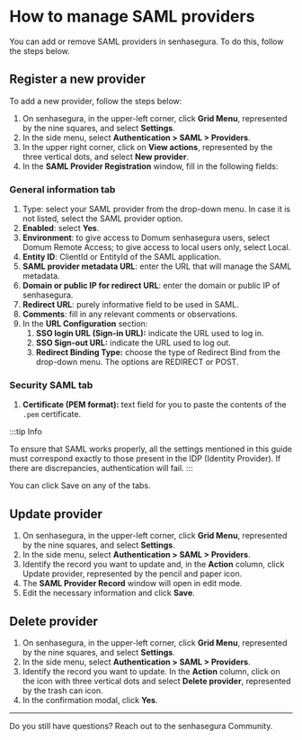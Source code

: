 # How to manage SAML providers

You can add or remove SAML providers in senhasegura. To do this, follow the steps below.

## Register a new provider

To add a new provider, follow the steps below:

1. On senhasegura, in the upper-left corner, click **Grid Menu**, represented by the nine squares, and select **Settings**.
2. In the side menu, select **Authentication > SAML > Providers**.
3. In the upper right corner, click on **View actions**, represented by the three vertical dots, and select **New provider**.
4. In the **SAML Provider Registration** window, fill in the following fields:

### General information tab

1. Type: select your SAML provider from the drop-down menu. In case it is not listed, select the SAML provider option.
2. **Enabled**: select **Yes**.
3. **Environment**: to give access to Domum senhasegura users, select Domum Remote Access; to give access to local users only, select Local.
4. **Entity ID**: ClientId or EntityId of the SAML application.
5. **SAML provider metadata URL**: enter the URL that will manage the SAML metadata.
6. **Domain or public IP for redirect URL**: enter the domain or public IP of senhasegura.
7. **Redirect URL**: purely informative field to be used in SAML.
8. **Comments**: fill in any relevant comments or observations.
9. In the **URL Configuration** section:
   1. **SSO login URL (Sign-in URL):** indicate the URL used to log in.
   2. **SSO Sign-out URL:** indicate the URL used to log out.
   3. **Redirect Binding Type:** choose the type of Redirect Bind from the drop-down menu. The options are REDIRECT or POST.

### Security SAML tab

1. **Certificate (PEM format):** text field for you to paste the contents of the `.pem` certificate.

:::tip Info

To ensure that SAML works properly, all the settings mentioned in this guide must correspond exactly to those present in the IDP (Identity Provider). If there are discrepancies, authentication will fail.
:::

You can click Save on any of the tabs.

## Update provider

1. On senhasegura, in the upper-left corner, click **Grid Menu**, represented by the nine squares, and select **Settings**.
2. In the side menu, select **Authentication > SAML > Providers**.
3. Identify the record you want to update and, in the **Action** column, click Update provider, represented by the pencil and paper icon.
4. The **SAML Provider Record** window will open in edit mode.
5. Edit the necessary information and click **Save**.

## Delete provider

1. On senhasegura, in the upper-left corner, click **Grid Menu**, represented by the nine squares, and select **Settings**.
2. In the side menu, select **Authentication > SAML > Providers**.
3. Identify the record you want to update. In the **Action** column, click on the icon with three vertical dots and select **Delete provider**, represented by the trash can icon.
4. In the confirmation modal, click **Yes**.

---

Do you still have questions? Reach out to the senhasegura Community.
